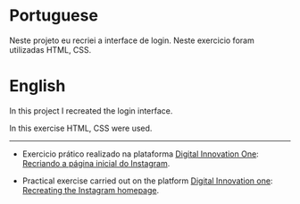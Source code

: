 <h1>Portuguese</h1>

  Neste projeto eu recriei a interface de login.
  Neste exercicio foram utilizadas HTML, CSS.

  <h1>English</h1>

  In this project I recreated the login interface.

  In this exercise HTML, CSS were used.

</p>

<hr />

- Exercicio prático realizado na plataforma [Digital Innovation One](https://web.digitalinnovation.one/home "Digital Innovation One"): [Recriando a página inicial do Instagram](https://web.dio.me/lab/recriando-a-pagina-inicial-do-instagram/learning/3ebbd980-6b7b-4776-8ce6-026dc9ade5a4 "Recriando a página inicial do Instagram").

- Practical exercise carried out on the platform [Digital Innovation one](https://web.digitalinnovation.one/home "Digital Innovation One"): [Recreating the Instagram homepage](https://web.dio.me/lab/recriando-a-pagina-inicial-do-instagram/learning/3ebbd980-6b7b-4776-8ce6-026dc9ade5a4 "Recreating the instagram homepage").
